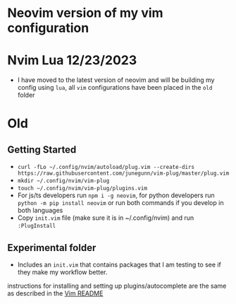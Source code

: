 # Neovim version of my vim configuration

# Nvim Lua 12/23/2023
- I have moved to the latest version of neovim and will be building my config using `lua`, all `vim` configurations have been placed in the `old` folder

# Old
## Getting Started
- `curl -fLo ~/.config/nvim/autoload/plug.vim --create-dirs https://raw.githubusercontent.com/junegunn/vim-plug/master/plug.vim`
- `mkdir ~/.config/nvim/vim-plug`
- `touch ~/.config/nvim/vim-plug/plugins.vim`
- For js/ts developers run `npm i -g neovim`, for python developers run `python -m pip install neovim` or run both commands if you develop in both languages
- Copy `init.vim` file (make sure it is in ~/.config/nvim) and run `:PlugInstall`

## Experimental folder
- Includes an `init.vim` that contains packages that I am testing to see if they make my workflow better. 

instructions for installing and setting up plugins/autocomplete are the same as described in the [Vim README](https://github.com/marinov98/dotfiles/blob/master/vim/README.md)
